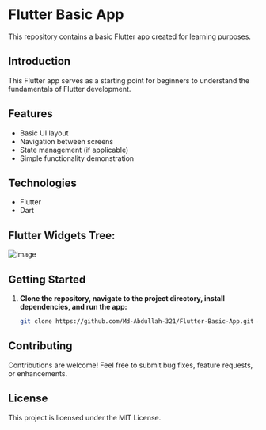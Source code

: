 # Flutter Basic App

This repository contains a basic Flutter app created for learning purposes.

## Introduction

This Flutter app serves as a starting point for beginners to understand the fundamentals of Flutter development.

## Features

- Basic UI layout
- Navigation between screens
- State management (if applicable)
- Simple functionality demonstration

## Technologies

- Flutter
- Dart
  
## Flutter Widgets Tree:
![image](https://github.com/Md-Abdullah-321/Flutter-Basic-App/assets/81377690/ea2b23b9-37f3-4d5d-9448-5eba2d1b0377)

## Getting Started

1. **Clone the repository, navigate to the project directory, install dependencies, and run the app:**
   ```bash
   git clone https://github.com/Md-Abdullah-321/Flutter-Basic-App.git && cd Flutter-Basic-App && flutter pub get && flutter run
   ```

## Contributing

Contributions are welcome! Feel free to submit bug fixes, feature requests, or enhancements.

## License

This project is licensed under the MIT License.
